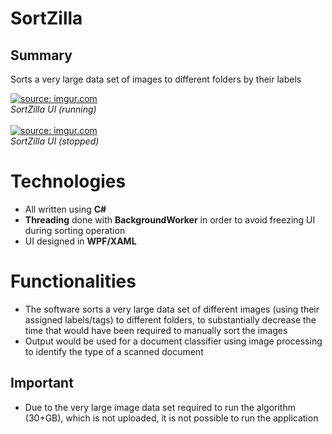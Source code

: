 # SortZilla

## Summary

Sorts a very large data set of images to different folders by their labels

<a href="https://imgur.com/tHiQhVD"><img src="https://i.imgur.com/tHiQhVD.png" title="source: imgur.com" /></a><br>
*SortZilla UI (running)*
<br><br>
<a href="https://imgur.com/I2I9Ctw"><img src="https://i.imgur.com/I2I9Ctw.png" title="source: imgur.com" /></a><br>
*SortZilla UI (stopped)*

# Technologies
- All written using **C#**
- **Threading** done with **BackgroundWorker** in order to avoid freezing UI during sorting operation
- UI designed in **WPF/XAML**
# Functionalities
- The software sorts a very large data set of different images (using their assigned labels/tags) to different folders, to substantially decrease the time that would have been required to manually sort the images
- Output would be used for a document classifier using image processing to identify the type of a scanned document

## Important
- Due to the very large image data set required to run the algorithm (30+GB), which is not uploaded, it is not possible to run the application

<!--stackedit_data:
eyJoaXN0b3J5IjpbLTE2NzIxNjMxMDAsLTE5MTc1NzkyMzFdfQ
==
-->